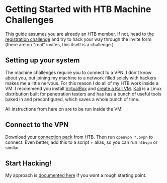 # Getting Started with HTB Machine Challenges

This guide assumes you are already an HTB member. If not, head to [the registration challenge](https://www.hackthebox.eu/invite) and try to hack your way through the invite form (there are no "real" invites, this itself is a challenge.)

## Setting up your system

The machine challenges require you to connect to a VPN. I don't know about you, but joining my machine to a network filled solely with hackers makes me a little nervous. For this reason I do all of my HTB work inside a VM. I recommend you install [VirtualBox](https://www.virtualbox.org/) and [create a Kali VM](https://www.youtube.com/watch?v=aXo5dMffjds). [Kali](https://www.kali.org/) is a Linux distribution built for penetration testers and has has a bunch of useful tools baked in and preconfigured, which saves a whole bunch of time.

All instructions from here on are to be run inside the VM!

## Connect to the VPN

Download your [connection pack](https://www.hackthebox.eu/home/htb/access) from HTB. Then run `openvpn *.ovpn` to connect. Even better, add this to a script + alias, so you can run `htbvpn` or similar.

## Start Hacking!

My approach is [documented here](APPROACH.md) if you want a rough starting point.